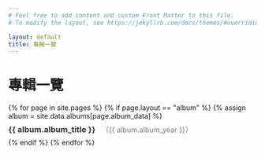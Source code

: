 ```yaml
---
# Feel free to add content and custom Front Matter to this file.
# To modify the layout, see https://jekyllrb.com/docs/themes/#overriding-theme-defaults

layout: default
title: 專輯一覽
---
```


<h1>專輯一覽</h1>
<ul class="album-list">
  {% for page in site.pages %}
    {% if page.layout == "album" %}
      {% assign album = site.data.albums[page.album_data] %}
      <li>
        <a href="{{ page.url | relative_url }}">{{ album.album_title }}</a>
        <span class="album-year">（{{ album.album_year }}）</span>
      </li>
    {% endif %}
  {% endfor %}
</ul>

<style>
.album-list {
  list-style: none;
  padding: 0;
}

.album-list li {
  margin: 0.5rem 0;
  font-size: 1rem;
}

.album-list a {
  color: #333;
  text-decoration: none;
  font-weight: bold;
}

.album-list a:hover {
  text-decoration: underline;
}

.album-year {
  color: #777;
  font-size: 0.9rem;
  margin-left: 0.5rem;
}
</style>

